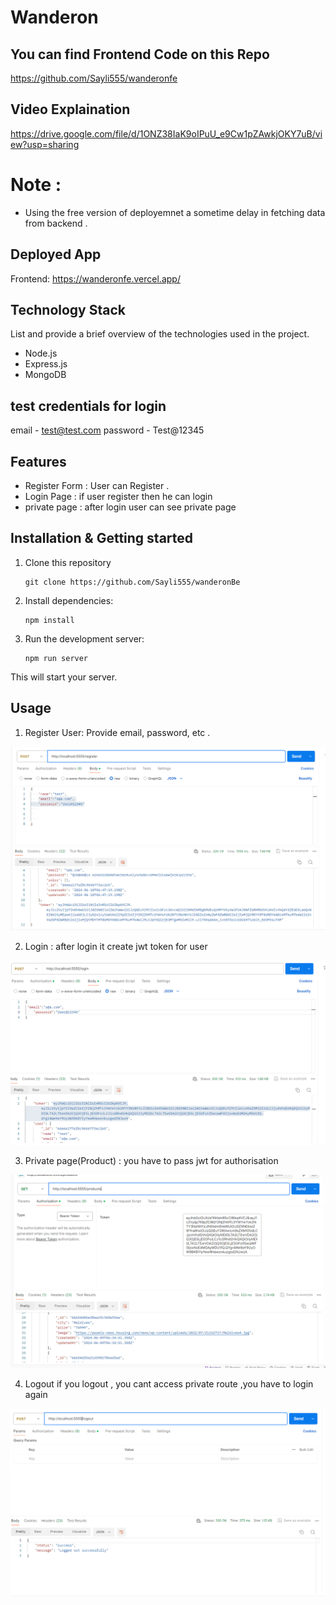 # Wanderon

## You can find Frontend Code on this Repo
https://github.com/Sayli555/wanderonfe

## Video Explaination
https://drive.google.com/file/d/1ONZ38IaK9oIPuU_e9Cw1pZAwkjOKY7uB/view?usp=sharing

# Note :
- Using the free version of deployemnet a sometime delay in fetching data from backend .

## Deployed App

 Frontend: https://wanderonfe.vercel.app/

## Technology Stack

List and provide a brief overview of the technologies used in the project.
- Node.js
- Express.js
- MongoDB

## test credentials for login 
email - test@test.com
password - Test@12345
 
## Features

- Register Form   : User can Register .
- Login Page      : if user register then he can login 
- private page    : after login user can see private page


## Installation & Getting started

1. Clone this repository
    ```
    git clone https://github.com/Sayli555/wanderonBe
    ```

2. Install dependencies:

    ```
    npm install
    ```
3. Run the development server:
    ```
    npm run server
    ```

This will start your server.

## Usage

1. Register User:
Provide email, password, etc .
<img src="https://github.com/Sayli555/project-images/blob/master/wonderonbe1.png?raw=true"/>

2. Login :
after login it create jwt token for user
<img src="https://github.com/Sayli555/project-images/blob/master/wonderonbe2.png?raw=true"/>

3. Private page(Product) :
you have to pass jwt for authorisation
<img src="https://github.com/Sayli555/project-images/blob/master/wonderonbe33.png?raw=true"/>

4. Logout
if you logout , you cant access private route ,you have to login again
<img src="https://github.com/Sayli555/project-images/blob/master/wonderonbe4.png?raw=true"/>

   

